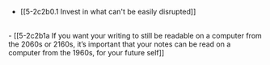 - [[5-2c2b0.1 Invest in what can't be easily disrupted]]
<br>
- [[5-2c2b1a If you want your writing to still be readable on a computer from the 2060s or 2160s, it’s important that your notes can be read on a computer from the 1960s, for your future self]]
